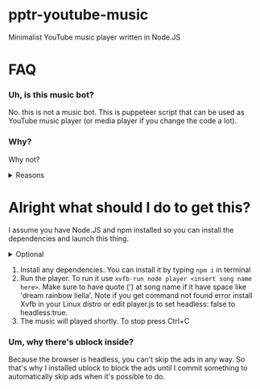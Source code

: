 # pptr-youtube-music
Minimalist YouTube music player written in Node.JS

# FAQ
### Uh, is this music bot?
No. this is not a music bot. This is puppeteer script that can be used as YouTube music player (or media player if you change the code a lot).

### Why?
Why not?
<details>
<summary>Reasons</summary>
<p>

This thing is run chrome headlessly so you still can enjoy YouTube music without opening browser and search it manually (or even listen to YouTube music in Linux Terminal in different ways)
  </p>
  </details>

# Alright what should I do to get this?
I assume you have Node.JS and npm installed so you can install the dependencies and launch this thing.
<details>
<summary>Optional</summary>
<p>
  
Any Linux distributions with Xvfb installed so you have 80% change not to listen to ads while using this
  </p>
  </details>
  
1. Install any dependencies. You can install it by typing `npm i` in terminal
2. Run the player. To run it use `xvfb-run node player <insert song name here>`. Make sure to have quote (') at song name if it have space like 'dream rainbow liella'. Note if you get command not found error install Xvfb in your Linux distro or edit player.js to set headless: false to headless:true.
3. The music will played shortly. To stop press Ctrl+C

### Um, why there's ublock inside?
Because the browser is headless, you can't skip the ads in any way. So that's why I installed ublock to block the ads until I commit something to automatically skip ads when it's possible to do.
